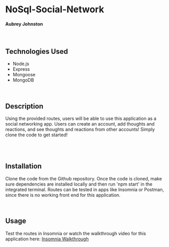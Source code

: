 # NoSql-Social-Network
#### Aubrey Johnston
<br>

## Technologies Used
<ul>
    <li>Node.js</li>
    <li>Express</li>
    <li>Mongoose</li>
    <li>MongoDB</li>
</ul>    

<br>

## Description

Using the provided routes, users will be able to use this application as a social networking app. Users can create an account, add thoughts and reactions, and see thoughts and reactions from other accounts! Simply clone the code to get started!


<br>

<br>

## Installation
Clone the code from the Github repository. Once the code is cloned, make sure dependencies are installed locally and then run 'npm start' in the integrated terminal. Routes can be tested in apps like Insomnia or Postman, since there is no working front end for this application. 
<br>




<br>

## Usage

Test the routes in Insomnia or watch the walkthrough video for this application here: 
[Insomnia Walkthrough](https://user-images.githubusercontent.com/116928146/236642852-faed14ae-198d-4489-8a6a-3b1b7bfe0ce6.webm)


<br>
